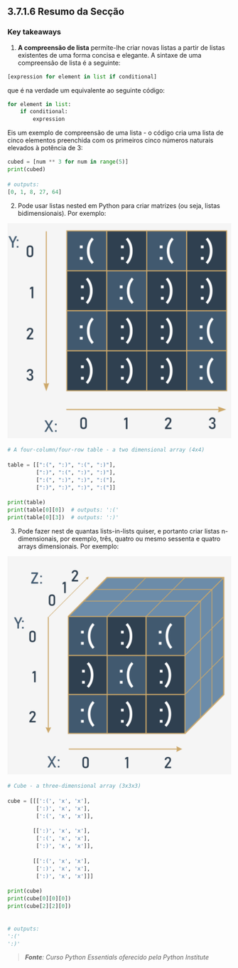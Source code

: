 ## 3.7.1.6 Resumo da Secção

### Key takeaways

1. **A compreensão de lista** permite-lhe criar novas listas a partir de listas existentes de uma forma concisa e elegante. A sintaxe de uma compreensão de lista é a seguinte:

```python
[expression for element in list if conditional]
```
que é na verdade um equivalente ao seguinte código:
   
```python
for element in list:
    if conditional:
        expression
```

Eis um exemplo de compreensão de uma lista - o código cria uma lista de cinco elementos preenchida com os primeiros cinco números naturais elevados à potência de 3:

```python
cubed = [num ** 3 for num in range(5)]
print(cubed)  

# outputs: 
[0, 1, 8, 27, 64]
```

2. Pode usar listas nested em Python para criar matrizes (ou seja, listas bidimensionais). Por exemplo:

<center>

![Representação de uma matriz](../img/065_37116_resumo_da_secao_final.png)

</center>


```python
# A four-column/four-row table - a two dimensional array (4x4)

table = [[":(", ":)", ":(", ":)"],
         [":)", ":(", ":)", ":)"],
         [":(", ":)", ":)", ":("],
         [":)", ":)", ":)", ":("]]

print(table)
print(table[0][0])  # outputs: ':('
print(table[0][3])  # outputs: ':)'
```

3. Pode fazer nest de quantas lists-in-lists quiser, e portanto criar listas n-dimensionais, por exemplo, três, quatro ou mesmo sessenta e quatro arrays dimensionais. Por exemplo:

<center>

![Representação de uma lista multidimenional](../img/065_37116_resumo_da_secao_final1.png)

</center>


```python
# Cube - a three-dimensional array (3x3x3)

cube = [[[':(', 'x', 'x'],
         [':)', 'x', 'x'],
         [':(', 'x', 'x']],

        [[':)', 'x', 'x'],
         [':(', 'x', 'x'],
         [':)', 'x', 'x']],

        [[':(', 'x', 'x'],
         [':)', 'x', 'x'],
         [':)', 'x', 'x']]]

print(cube)
print(cube[0][0][0])  
print(cube[2][2][0])  


# outputs: 
':('
':)'
```


>***Fonte**: Curso Python Essentials oferecido pela Python Institute*